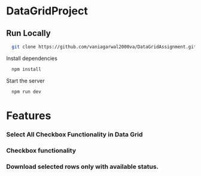 # DataGridProject


## Run Locally
```bash
  git clone https://github.com/vaniagarwal2000va/DataGridAssignment.git
```

Install dependencies

```bash
  npm install
```
Start the server

```bash
  npm run dev
```
# Features
### Select All Checkbox Functionality in Data Grid
### Checkbox functionality 
### Download selected rows only with available status.
